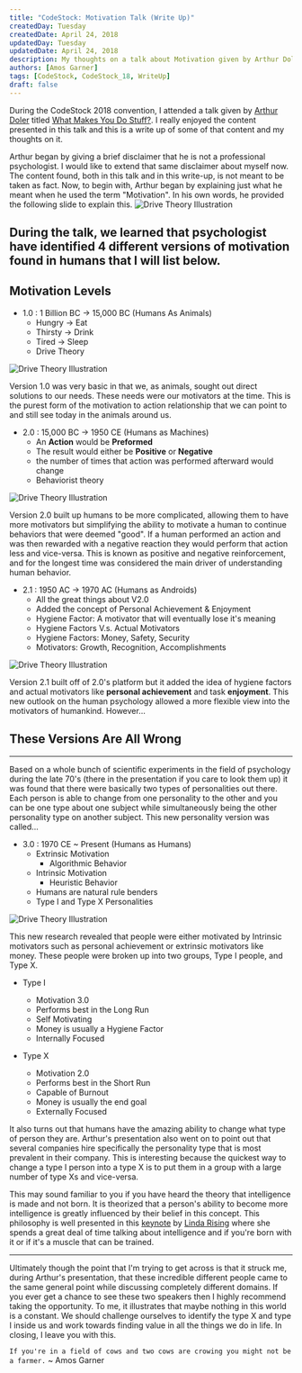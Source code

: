 ```yaml
---
title: "CodeStock: Motivation Talk (Write Up)"
createdDay: Tuesday
createdDate: April 24, 2018
updatedDay: Tuesday
updatedDate: April 24, 2018
description: My thoughts on a talk about Motivation given by Arthur Doler.
authors: [Amos Garner]
tags: [CodeStock, CodeStock_18, WriteUp]
draft: false
---
```

During the CodeStock 2018 convention, I attended a talk given by [Arthur Doler](https://arthurdoler.com/) titled [What Makes You Do Stuff?](https://www.slideshare.net/arthurdoler/what-makes-you-do-stuff-the-psychology-of-motivation-codestock-2018-94464280). I really enjoyed the content presented in this talk and this is a write up of some of that content and my thoughts on it.

Arthur began by giving a brief disclaimer that he is not a professional psychologist. I would like to extend that same disclaimer about myself now.    The content found, both in this talk and in this write-up, is not meant to be taken as fact. Now, to begin with, Arthur began by explaining just what he meant when he used the term "Motivation". In his own words, he provided the following slide to explain this.
<img class="ui large image" alt="Drive Theory Illustration" src="/resources/blog/CodeStock-Motivation-Talk/Motivation_SS_1.png" />

During the talk, we learned that psychologist have identified 4 different versions of motivation found in humans that I will list below.
---
Motivation Levels
---
* 1.0 : 1 Billion BC -> 15,000 BC (Humans As Animals)
    * Hungry -> Eat
    * Thirsty -> Drink
    * Tired -> Sleep
    * Drive Theory

<img class="ui large image" alt="Drive Theory Illustration" src="/resources/blog/CodeStock-Motivation-Talk/Drive_Theory.png" />

Version 1.0 was very basic in that we, as animals, sought out direct solutions to our needs. These needs were our motivators at the time. This is the purest form of the motivation to action relationship that we can point to and still see today in the animals around us.

* 2.0 : 15,000 BC -> 1950 CE (Humans as Machines)
    * An **Action** would be **Preformed**
    * The result would either be **Positive** or **Negative**
    * the number of times that action was performed afterward would change
    * Behaviorist theory

<img class="ui large image" alt="Drive Theory Illustration" src="/resources/blog/CodeStock-Motivation-Talk/Behaviorist_Theory.png" />

Version 2.0 built up humans to be more complicated, allowing them to have more motivators but simplifying the ability to motivate a human to continue behaviors that were deemed "good". If a human performed an action and was then rewarded with a negative reaction they would perform that action less and vice-versa. This is known as positive and negative reinforcement, and for the longest time was considered the main driver of understanding human behavior.

* 2.1 : 1950 AC -> 1970 AC (Humans as Androids)
    * All the great things about V2.0
    * Added the concept of Personal Achievement & Enjoyment
    * Hygiene Factor: A motivator that will eventually lose it's meaning
    * Hygiene Factors V.s. Actual Motivators
    * Hygiene Factors: Money, Safety, Security
    * Motivators: Growth, Recognition, Accomplishments

<img class="ui large image" alt="Drive Theory Illustration" src="/resources/blog/CodeStock-Motivation-Talk/2.1.png" />

Version 2.1 built off of 2.0's platform but it added the idea of hygiene factors and actual motivators like **personal achievement** and task **enjoyment**. This new outlook on the human psychology allowed a more flexible view into the motivators of humankind. However...

## These Versions Are All Wrong

---

Based on a whole bunch of scientific experiments in the field of psychology during the late 70's (there in the presentation if you care to look them up) it was found that there were basically two types of personalities out there. Each person is able to change from one personality to the other and you can be one type about one subject while simultaneously being the other personality type on another subject. This new personality version was called...

* 3.0 : 1970 CE ~ Present (Humans as Humans)
    * Extrinsic Motivation
        * Algorithmic Behavior
    * Intrinsic Motivation
        * Heuristic Behavior
    * Humans are natural rule benders
    * Type I and Type X Personalities

<img class="ui large image" alt="Drive Theory Illustration" src="/resources/blog/CodeStock-Motivation-Talk/3.0.png" />


This new research revealed that people were either motivated by Intrinsic motivators such as personal achievement or extrinsic motivators like money. These people were broken up into two groups, Type I people, and Type X.

* Type I
    * Motivation 3.0
    * Performs best in the Long Run
    * Self Motivating
    * Money is usually a Hygiene Factor
    * Internally Focused

* Type X
    * Motivation 2.0
    * Performs best in the Short Run
    * Capable of Burnout
    * Money is usually the end goal
    * Externally Focused


It also turns out that humans have the amazing ability to change what type of person they are. Arthur's presentation also went on to point out that several companies hire specifically the personality type that is most prevalent in their company. This is interesting because the quickest way to change a type I person into a type X is to put them in a group with a large number of type Xs and vice-versa.

This may sound familiar to you if you have heard the theory that intelligence is made and not born. It is theorized that a person's ability to become more intelligence is greatly influenced by their belief in this concept. This philosophy is well presented in this [keynote](https://www.youtube.com/watch?v=W47rcJowx7k) by [Linda Rising](https://en.wikipedia.org/wiki/Linda_Rising) where she spends a great deal of time talking about intelligence and if you're born with it or if it's a muscle that can be trained.

---

Ultimately though the point that I'm trying to get across is that it struck me, during Arthur's presentation, that these incredible different people came to the same general point while discussing completely different domains. If you ever get a chance to see these two speakers then I highly recommend taking the opportunity. To me, it illustrates that maybe nothing in this world is a constant. We should challenge ourselves to identify the type X and type I inside us and work towards finding value in all the things we do in life. In closing, I leave you with this.

`If you're in a field of cows and two cows are crowing you might not be a farmer.` ~ Amos Garner

